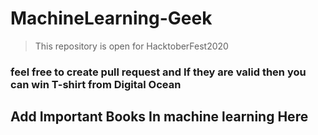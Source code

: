 # MachineLearning-Geek

> This repository is open for HacktoberFest2020

### feel free to create pull request and If they are valid then you can win T-shirt from Digital Ocean 

## Add Important Books In machine learning Here
